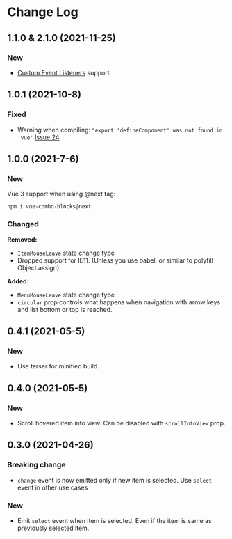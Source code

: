 # Change Log

## 1.1.0 & 2.1.0 (2021-11-25)
### New
- [Custom Event Listeners](./README.md#custom-event-listeners) support

## 1.0.1 (2021-10-8)
### Fixed

- Warning when compiling: `"export 'defineComponent' was not found in 'vue'` [Issue 24](https://github.com/sssmi/vue-combo-blocks/issues/24) 

## 1.0.0 (2021-7-6)
### New

Vue 3 support when using @next tag:

`npm i vue-combo-blocks@next`

### Changed
**Removed:**
- `ItemMouseLeave` state change type
- Dropped support for IE11. (Unless you use babel, or similar to polyfill Object.assign)

**Added:**
- `MenuMouseLeave` state change type
- `circular` prop controls what happens when navigation with arrow keys and list bottom or top is reached.

## 0.4.1 (2021-05-5)

### New

- Use terser for minified build.
## 0.4.0 (2021-05-5)

### New

- Scroll hovered item into view. Can be disabled with `scrollIntoView` prop.

## 0.3.0 (2021-04-26)

### Breaking change

- `change` event is now emitted only if new item is selected. Use `select` event in other use cases

### New

- Emit `select` event when item is selected. Even if the item is same as previously selected item.
